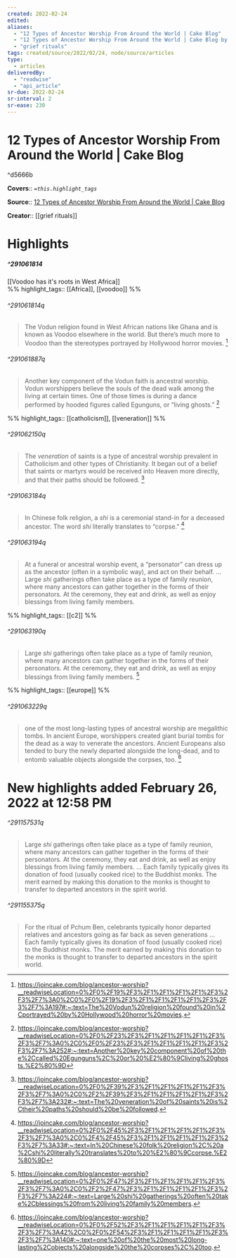 ```yaml
---
created: 2022-02-24
edited:
aliases:
  - "12 Types of Ancestor Worship From Around the World | Cake Blog"
  - "12 Types of Ancestor Worship From Around the World | Cake Blog by grief rituals"
  - "grief rituals"
tags: created/source/2022/02/24, node/source/articles
type: 
  - articles
deliveredBy: 
  - "readwise"
  - "api_article"
sr-due: 2022-02-24
sr-interval: 2
sr-ease: 230
---
```

# 12 Types of Ancestor Worship From Around the World | Cake Blog

^d5666b

**Covers**:: 
*`=this.highlight_tags`*

**Source**:: [12 Types of Ancestor Worship From Around the World | Cake Blog](https://joincake.com/blog/ancestor-worship)

**Creator**:: [[grief rituals]]

# Highlights
##### ^291061814

[[Voodoo has it's roots in West Africa]]  
%%
highlight_tags:: [[Africa]], [[voodoo]]
%%

###### ^291061814q

> The Vodun religion found in West African nations like Ghana and is known as Voodoo elsewhere in the world. But there’s much more to Voodoo than the stereotypes portrayed by Hollywood horror movies. 
  [^291061814]

[^291061814]: https://joincake.com/blog/ancestor-worship?__readwiseLocation=0%2F0%2F19%2F3%2F1%2F1%2F1%2F1%2F3%2F3%2F7%3A0%2C0%2F0%2F19%2F3%2F1%2F1%2F1%2F1%2F3%2F3%2F7%3A197#:~:text=The%20Vodun%20religion%20found%20in%2Cportrayed%20by%20Hollywood%20horror%20movies.




###### ^291061887q

> Another key component of the Vodun faith is ancestral worship. Vodun worshippers believe the souls of the dead walk among the living at certain times. One of those times is during a dance performed by hooded figures called Egunguns, or “living ghosts.” 
  [^291061887]

[^291061887]: https://joincake.com/blog/ancestor-worship?__readwiseLocation=0%2F0%2F23%2F3%2F1%2F1%2F1%2F1%2F3%2F3%2F7%3A0%2C0%2F0%2F23%2F3%2F1%2F1%2F1%2F1%2F3%2F3%2F7%3A252#:~:text=Another%20key%20component%20of%20the%2Ccalled%20Egunguns%2C%20or%20%E2%80%9Cliving%20ghosts.%E2%80%9D


%%
highlight_tags:: [[catholicism]], [[veneration]]
%%

###### ^291062150q

> The *veneration* of saints is a type of ancestral worship prevalent in Catholicism and other types of Christianity. It began out of a belief that saints or martyrs would be received into Heaven more directly, and that their paths should be followed. 
  [^291062150]

[^291062150]: https://joincake.com/blog/ancestor-worship?__readwiseLocation=0%2F0%2F39%2F3%2F1%2F1%2F1%2F1%2F3%2F3%2F7%3A0%2C0%2F2%2F39%2F3%2F1%2F1%2F1%2F1%2F3%2F3%2F7%3A232#:~:text=The%20veneration%20of%20saints%20is%2Ctheir%20paths%20should%20be%20followed.




###### ^291063184q

> In Chinese folk religion, a *shi* is a ceremonial stand-in for a deceased ancestor. The word *shi* literally translates to “corpse.” 
  [^291063184]

[^291063184]: https://joincake.com/blog/ancestor-worship?__readwiseLocation=0%2F0%2F45%2F3%2F1%2F1%2F1%2F1%2F3%2F3%2F7%3A0%2C0%2F4%2F45%2F3%2F1%2F1%2F1%2F1%2F3%2F3%2F7%3A33#:~:text=In%20Chinese%20folk%20religion%2C%20a%2Cshi%20literally%20translates%20to%20%E2%80%9Ccorpse.%E2%80%9D




###### ^291063194q

> At a funeral or ancestral worship event, a “personator” can dress up as the ancestor (often in a symbolic way), and act on their behalf. ... Large *shi* gatherings often take place as a type of family reunion, where many ancestors can gather together in the forms of their personators. At the ceremony, they eat and drink, as well as enjoy blessings from living family members. 


%%
highlight_tags:: [[c2]]
%%

###### ^291063190q

> Large *shi* gatherings often take place as a type of family reunion, where many ancestors can gather together in the forms of their personators. At the ceremony, they eat and drink, as well as enjoy blessings from living family members. 
  [^291063190]

[^291063190]: https://joincake.com/blog/ancestor-worship?__readwiseLocation=0%2F0%2F47%2F3%2F1%2F1%2F1%2F1%2F3%2F3%2F7%3A0%2C0%2F2%2F47%2F3%2F1%2F1%2F1%2F1%2F3%2F3%2F7%3A224#:~:text=Large%20shi%20gatherings%20often%20take%2Cblessings%20from%20living%20family%20members.


%%
highlight_tags:: [[europe]]
%%

###### ^291063229q

> one of the most long-lasting types of ancestral worship are megalithic tombs. In ancient Europe, worshippers created giant burial tombs for the dead as a way to venerate the ancestors. 
> Ancient Europeans also tended to bury the newly departed alongside the long-dead, and to entomb valuable objects alongside the corpses, too. 
  [^291063229]

[^291063229]: https://joincake.com/blog/ancestor-worship?__readwiseLocation=0%2F0%2F52%2F3%2F1%2F1%2F1%2F1%2F3%2F3%2F7%3A42%2C0%2F0%2F54%2F3%2F1%2F1%2F1%2F1%2F3%2F3%2F7%3A140#:~:text=one%20of%20the%20most%20long-lasting%2Cobjects%20alongside%20the%20corpses%2C%20too.

# New highlights added February 26, 2022 at 12:58 PM



###### ^291157531q

> Large *shi* gatherings often take place as a type of family reunion, where many ancestors can gather together in the forms of their personators. At the ceremony, they eat and drink, as well as enjoy blessings from living family members. ... Each family typically gives its donation of food (usually cooked rice) to the Buddhist monks. The merit earned by making this donation to the monks is thought to transfer to departed ancestors in the spirit world. 




###### ^291155375q

> For the ritual of Pchum Ben, celebrants typically honor departed relatives and ancestors going as far back as seven generations ... Each family typically gives its donation of food (usually cooked rice) to the Buddhist monks. The merit earned by making this donation to the monks is thought to transfer to departed ancestors in the spirit world. 

